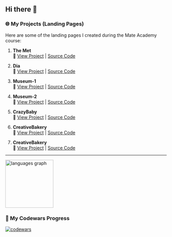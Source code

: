 ## Hi there 👋

### 🌐 My Projects (Landing Pages)

Here are some of the landing pages I created during the Mate Academy course:

1. **The Met**  
   🔗 [View Project](https://bezushk0.github.io/the-met_landing/) | [Source Code](https://github.com/Bezushk0/the-met_landing)

3. **Dia**  
   🔗 [View Project](https://bezushk0.github.io/Dia) | [Source Code](https://github.com/Bezushk0/Dia)

5. **Museum-1**  
   🔗 [View Project](https://bezushk0.github.io/Museum-1/) | [Source Code](https://github.com/Bezushk0/Museum-1)

7. **Museum-2**  
   🔗 [View Project](https://bezushk0.github.io/Museum-2/) | [Source Code](https://github.com/Bezushk0/Museum-2)

9. **CrazyBaby**  
   🔗 [View Project](https://bezushk0.github.io/CrazyBaby/) | [Source Code](https://github.com/Bezushk0/CrazyBaby/)
   
9. **CreativeBakery**  
   🔗 [View Project](https://bezushk0.github.io/CreativeBakery/) | [Source Code](https://github.com/Bezushk0/CreativeBakery)
   
9. **CreativeBakery**  
   🔗 [View Project](https://bezushk0.github.io/layout_KateVR/) | [Source Code](https://github.com/Bezushk0/layout_KateVR)
   

---

<div align="left">
  <img src="https://github-readme-stats.vercel.app/api/top-langs?username=bezushk0&locale=en&hide_title=false&layout=compact&card_width=320&langs_count=5&theme=dracula&hide_border=true&order=2" height="150" alt="languages graph"  />
</div>

###

### 📜 My Codewars Progress

[![codewars](https://www.codewars.com/users/Bezushk0/badges/large)](https://www.codewars.com/users/Bezushk0)

<!--
**Bezushk0/bezushk0** is a ✨ _special_ ✨ repository because its `README.md` (this file) appears on your GitHub profile.

Here are some ideas to get you started:

- 🔭 I’m currently working on ...
- 🌱 I’m currently learning ...
- 👯 I’m looking to collaborate on ...
- 🤔 I’m looking for help with ...
- 💬 Ask me about ...
- 📫 How to reach me: ...
- 😄 Pronouns: ...
- ⚡ Fun fact: ...
-->
